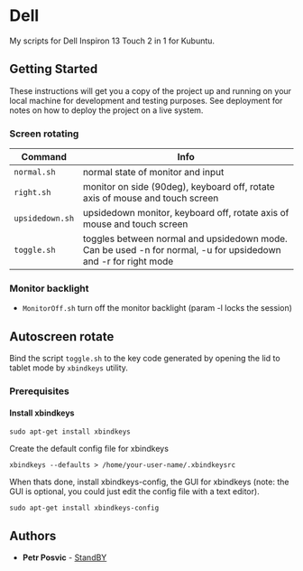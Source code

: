 # Dell

My scripts for Dell Inspiron 13 Touch 2 in 1 for Kubuntu.

## Getting Started

These instructions will get you a copy of the project up and running on your local machine for development and testing purposes. See deployment for notes on how to deploy the project on a live system.

### Screen rotating
| Command         | Info        |
| ---             | ---         |
| `normal.sh`     | normal state of monitor and input |
| `right.sh`      | monitor on side (90deg), keyboard off, rotate axis of mouse and touch screen |
| `upsidedown.sh` | upsidedown monitor, keyboard off, rotate axis of mouse and touch screen |
| `toggle.sh`     | toggles between normal and upsidedown mode. Can be used -n for normal, -u for upsidedown and -r for right mode |

### Monitor backlight
- `MonitorOff.sh`   turn off the monitor backlight (param -l locks the session)
  
## Autoscreen rotate
Bind the script `toggle.sh` to the key code generated by opening the lid to tablet mode by `xbindkeys` utility.


### Prerequisites

#### Install xbindkeys

`sudo apt-get install xbindkeys`

Create the default config file for xbindkeys

`xbindkeys --defaults > /home/your-user-name/.xbindkeysrc`

When thats done, install xbindkeys-config, the GUI for xbindkeys (note: the GUI is optional, you could just edit the config file with a text editor).

`sudo apt-get install xbindkeys-config`



## Authors

* **Petr Posvic** - [StandBY](https://github.com/StandBY76)

